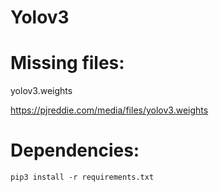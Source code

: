 # Yolov3

# Missing files:

  yolov3.weights
    
  https://pjreddie.com/media/files/yolov3.weights
  
# Dependencies:
  
    pip3 install -r requirements.txt
